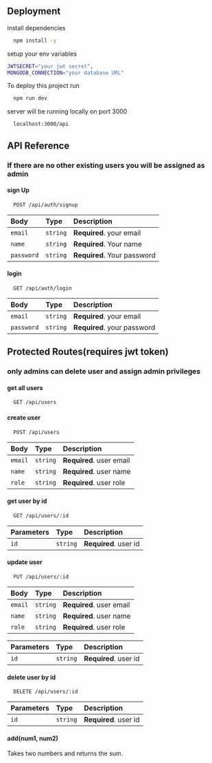 
## Deployment

 install dependencies

```bash
  npm install -y
```
 setup your env variables

```bash
JWTSECRET="your jwt secret",
MONGODB_CONNECTION="your database URL"
```
To deploy this project run

```bash
  npm run dev
```
server will be running locally on port 3000

```bash
  localhost:3000/api
```


## API Reference

### If there are no other existing users you will be assigned as admin

#### sign Up

```http
  POST /api/auth/signup
```

| Body | Type     | Description                |
| :-------- | :------- | :------------------------- |
| `email` | `string` | **Required**. your email |
| `name` | `string` | **Required**. Your name |
| `password` | `string` | **Required**. Your password |

#### login

```http
  GET /api/auth/login
```

| Body | Type     | Description                       |
| :-------- | :------- | :-------------------------------- |
| `email`      | `string` | **Required**. your email |
| `password`      | `string` | **Required**. your password |

## Protected Routes(requires jwt token)
### only admins can delete user and assign admin privileges

#### get all users

```http
  GET /api/users
```


#### create user

```http
  POST /api/users
```

| Body | Type     | Description                |
| :-------- | :------- | :------------------------- |
| `email` | `string` | **Required**. user email |
| `name` | `string` | **Required**. user name |
| `role` | `string` | **Required**. user role |

#### get user by id

```http
  GET /api/users/:id
```

| Parameters | Type     | Description                |
| :-------- | :------- | :------------------------- |
| `id` | `string` | **Required**. user id |


#### update user

```http
  PUT /api/users/:id
```

| Body | Type     | Description                |
| :-------- | :------- | :------------------------- |
| `email` | `string` | **Required**. user email |
| `name` | `string` | **Required**. user name |
| `role` | `string` | **Required**. user role |


| Parameters | Type     | Description                |
| :-------- | :------- | :------------------------- |
| `id` | `string` | **Required**. user id |


#### delete user by id

```http
  DELETE /api/users/:id
```

| Parameters | Type     | Description                |
| :-------- | :------- | :------------------------- |
| `id` | `string` | **Required**. user id |

#### add(num1, num2)

Takes two numbers and returns the sum.

